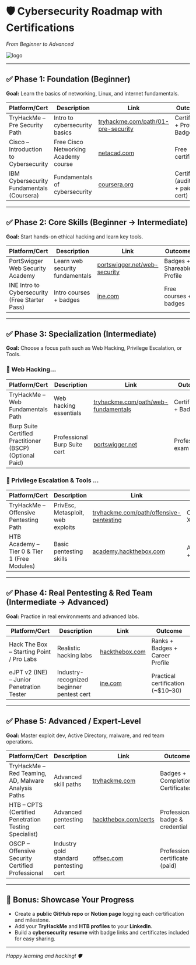 # 🛡️ Cybersecurity Roadmap with Certifications
*From Beginner to Advanced*

![logo](https://raw.githubusercontent.com/abhigyan31/Cybersecurity-Roadmap-with-Certifications-Beginner-to-Advanced/main/course.png)

---------------------

## ✅ Phase 1: Foundation (Beginner)  
**Goal:** Learn the basics of networking, Linux, and internet fundamentals.

| Platform/Cert                              | Description                           | Link                                                                                   | Outcome                    |
|-------------------------------------------|-------------------------------------|----------------------------------------------------------------------------------------|----------------------------|
| TryHackMe – Pre Security Path              | Intro to cybersecurity basics       | [tryhackme.com/path/01-pre-security](https://tryhackme.com/path/outline/presecurity)       | Certificate + Profile Badge |
| Cisco – Introduction to Cybersecurity      | Free Cisco Networking Academy course | [netacad.com](https://www.netacad.com/courses/cybersecurity/introduction-cybersecurity) | Free certificate            |
| IBM Cybersecurity Fundamentals (Coursera) | Fundamentals of cybersecurity        | [coursera.org](https://www.coursera.org/learn/ibm-cybersecurity-fundamentals)           | Certificate (audit free + paid cert) |

---

## ✅ Phase 2: Core Skills (Beginner → Intermediate)  
**Goal:** Start hands-on ethical hacking and learn key tools.

| Platform/Cert                              | Description                    | Link                                                                             | Outcome                      |
|-------------------------------------------|--------------------------------|----------------------------------------------------------------------------------|------------------------------|
| PortSwigger Web Security Academy           | Learn web security fundamentals | [portswigger.net/web-security](https://portswigger.net/web-security)             | Badges + Shareable Profile   |
| INE Intro to Cybersecurity (Free Starter Pass) | Intro courses + badges         | [ine.com](https://ine.com)                                                       | Free courses + badges        |

---

## ✅ Phase 3: Specialization (Intermediate)  
**Goal:** Choose a focus path such as Web Hacking, Privilege Escalation, or Tools.

### 🧩 Web Hacking... 

| Platform/Cert                              | Description               | Link                                                         | Outcome                 |
|-------------------------------------------|---------------------------|--------------------------------------------------------------|-------------------------|
| TryHackMe – Web Fundamentals Path         | Web hacking essentials     | [tryhackme.com/path/web-fundamentals](https://tryhackme.com/path/outline/web) | Certificate + Badge     |
| Burp Suite Certified Practitioner (BSCP) (Optional Paid) | Professional Burp Suite cert | [portswigger.net](https://portswigger.net/bscp)              | Professional exam       |

### 🧩 Privilege Escalation & Tools  ...

| Platform/Cert                              | Description                 | Link                                                                 | Outcome                      |
|-------------------------------------------|-----------------------------|----------------------------------------------------------------------|------------------------------|
| TryHackMe – Offensive Pentesting Path     | PrivEsc, Metasploit, web exploits | [tryhackme.com/path/offensive-pentesting](https://tryhackme.com/path/offensive-pentesting) | Certificate + XP + Badge      |
| HTB Academy – Tier 0 & Tier 1 (Free Modules) | Basic pentesting skills       | [academy.hackthebox.com](https://academy.hackthebox.com)              | Achievements + Profile XP     |

---

## ✅ Phase 4: Real Pentesting & Red Team (Intermediate → Advanced)  
**Goal:** Practice in real environments and advanced labs.

| Platform/Cert                              | Description                 | Link                                                       | Outcome                     |
|-------------------------------------------|-----------------------------|------------------------------------------------------------|-----------------------------|
| Hack The Box – Starting Point / Pro Labs  | Realistic hacking labs       | [hackthebox.com](https://hackthebox.com)                   | Ranks + Badges + Career Profile |
| eJPT v2 (INE) – Junior Penetration Tester | Industry-recognized beginner pentest cert | [ine.com](https://ine.com)                                  | Practical certification (~$10–30) |

---

## ✅ Phase 5: Advanced / Expert-Level  
**Goal:** Master exploit dev, Active Directory, malware, and red team operations.

| Platform/Cert                              | Description                 | Link                                                                 | Outcome                      |
|-------------------------------------------|-----------------------------|----------------------------------------------------------------------|------------------------------|
| TryHackMe – Red Teaming, AD, Malware Analysis Paths | Advanced skill paths        | [tryhackme.com](https://tryhackme.com)                              | Badges + Completion Certificates |
| HTB – CPTS (Certified Penetration Testing Specialist) | Advanced pentesting cert    | [hackthebox.com/certs](https://www.hackthebox.com/certificates)     | Professional badge & credential |
| OSCP – Offensive Security Certified Professional | Industry gold standard pentesting cert | [offsec.com](https://www.offsec.com)                                | Professional certificate (paid) |

---

## 🚀 Bonus: Showcase Your Progress  
- Create a **public GitHub repo** or **Notion page** logging each certification and milestone.  
- Add your **TryHackMe** and **HTB profiles** to your **LinkedIn**.  
- Build a **cybersecurity resume** with badge links and certificates included for easy sharing.  

---

*Happy learning and hacking! 🛡️*  
